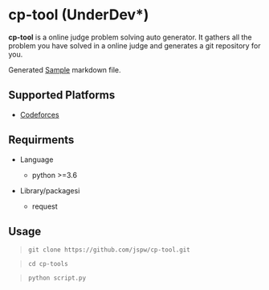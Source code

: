 # cp-tool (UnderDev\*)

**cp-tool** is a online judge problem solving auto generator. It gathers all the problem you have solved in a online judge and generates a git repository for you.

Generated [Sample](SAMPLE.md) markdown file.

## Supported Platforms

- [Codeforces](https://codeforces.com)

## Requirments

- Language

  - python >=3.6

- Library/packagesi

  - request

## Usage

>     git clone https://github.com/jspw/cp-tool.git

>     cd cp-tools

>     python script.py

